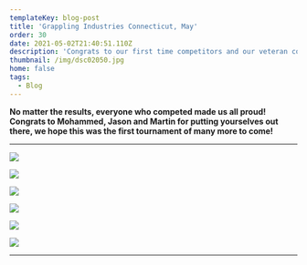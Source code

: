 ```yaml
---
templateKey: blog-post
title: 'Grappling Industries Connecticut, May'
order: 30
date: 2021-05-02T21:40:51.110Z
description: 'Congrats to our first time competitors and our veteran competitors! '
thumbnail: /img/dsc02050.jpg
home: false
tags:
  - Blog
---
```

**No matter the results, everyone who competed made us all proud! Congrats to Mohammed, Jason and Martin for putting yourselves out there, we hope this was the first tournament of many more to come!**

- - -

![](/img/dsc01966.jpg)

![](/img/dsc01982.jpg)

![](/img/dsc01896.jpg)

![](/img/dsc02003.jpg)

![](/img/dsc01768.jpg)

![](/img/dsc01817.jpg)

- - -
